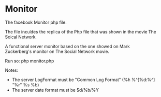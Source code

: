# Monitor
The facebook Monitor php file. 

The file inculdes the replica of the Php file that was shown in the movie The Soical Network.

A functional server monitor based on the one showed on Mark Zuckerberg's monitor on The Social Network movie.
 
  Run so:
  php monitor.php
  
Notes:
   - The server LogFormat must be "Common Log Format" (%h %^[%d:%^] "%r" %s %b)
   - The server date format must be $d/%b/%Y



